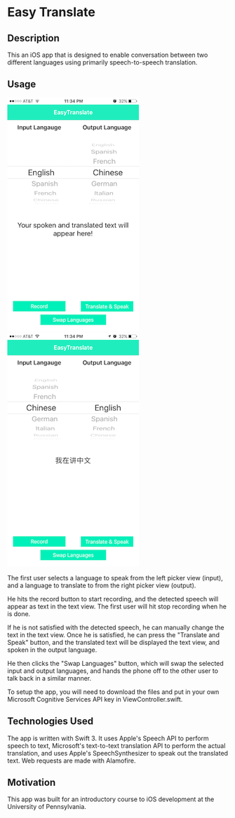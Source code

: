# Easy Translate

## Description
This an iOS app that is designed to enable conversation between two different languages using primarily speech-to-speech translation. 

## Usage
![alt text](./images/mainScreen.PNG)
![alt text](./images/translated.PNG)

The first user selects a language to speak from the left picker view (input), and a language to translate to from the right picker view (output).

He hits the record button to start recording, and the detected speech will appear as text in the text view. The first user will hit stop recording when he is done.

If he is not satisfied with the detected speech, he can manually change the text in the text view. Once he is satisfied, he can press the "Translate and Speak" button, and the translated text will be displayed the text view, and spoken in the output language.

He then clicks the "Swap Languages" button, which will swap the selected input and output languages, and hands the phone off to the other user to talk back in a similar manner.

To setup the app, you will need to download the files and put in your own Microsoft Cognitive Services API key in ViewController.swift.

## Technologies Used
The app is written with Swift 3. It uses Apple's Speech API to perform speech to text, Microsoft's text-to-text translation API to perform the actual translation, and uses Apple's SpeechSynthesizer to speak out the translated text. Web requests are made with Alamofire. 

## Motivation
This app was built for an introductory course to iOS development at the University of Pennsylvania.
